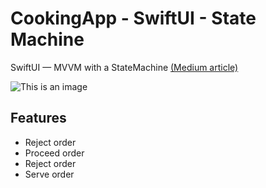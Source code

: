 # CookingApp - SwiftUI - State Machine
SwiftUI — MVVM with a StateMachine [(Medium article)](https://medium.com/@BIT_OFIT/swiftui-mvvm-with-a-statemachine-46530b2903b9)

![This is an image](https://ik.imagekit.io/m1ke1magek1t/CookingApp(1)_AxIqdgBiJ.png?updatedAt=1715702528309)

## Features
- Reject order
- Proceed order
- Reject order
- Serve order

